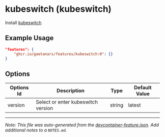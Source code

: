 
# kubeswitch (kubeswitch)

Install [kubeswitch](https://github.com/danielfoehrKn/kubeswitch)

## Example Usage

```json
"features": {
    "ghcr.io/gaetanars/features/kubeswitch:0": {}
}
```

## Options

| Options Id | Description | Type | Default Value |
|-----|-----|-----|-----|
| version | Select or enter kubeswitch version | string | latest |



---

_Note: This file was auto-generated from the [devcontainer-feature.json](https://github.com/gaetanars/features/blob/main/src/kubeswitch/devcontainer-feature.json).  Add additional notes to a `NOTES.md`._
